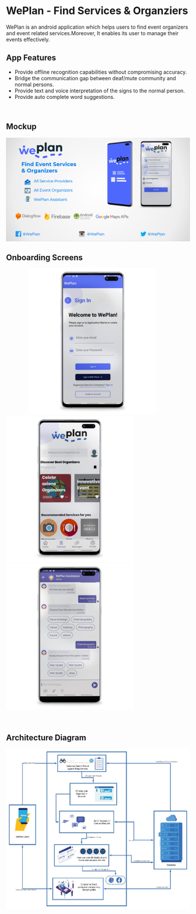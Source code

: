 # WePlan - Find Services & Organziers

WePlan is an android application which helps users to find event organizers 
and event related services.Moreover, It enables its user to manage their events 
effectively.

## App Features

- Provide offline recognition capabilities without compromising accuracy.
- Bridge the communication gap between deaf/mute community and normal persons.
- Provide text and voice interpretation of the signs to the normal person.
- Provide auto complete word suggestions.
 
 <br>
<h2> Mockup </h2>
<img src=mockup.PNG > 
<br>
<h2> Onboarding Screens </h2>

&nbsp;&nbsp;&nbsp;&nbsp;&nbsp;&nbsp;&nbsp;&nbsp;&nbsp;&nbsp;&nbsp;&nbsp;&nbsp;&nbsp;&nbsp;&nbsp;<img src=signin.png height="400px" width="350px" > &nbsp;&nbsp;&nbsp;&nbsp;&nbsp;&nbsp;&nbsp;&nbsp;&nbsp;&nbsp;&nbsp;&nbsp;&nbsp;&nbsp;&nbsp;&nbsp; <img src=dashboard.png height="400px" width="350px"  > &nbsp;&nbsp;&nbsp;&nbsp;&nbsp;&nbsp;&nbsp;&nbsp;&nbsp;&nbsp;&nbsp;&nbsp;&nbsp;&nbsp;&nbsp;&nbsp; <img src=chatbot.png height="400px" width="350px"> 

<br>
<h2> Architecture Diagram </h2>

<img src=diagram.jpg > 
